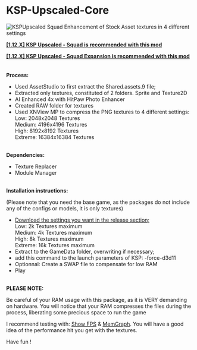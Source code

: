 # KSP-Upscaled-Core
<img src="https://i.postimg.cc/qqPGTRds/Compression-8k.png" alt="KSPUpscaled Squad" />
Enhancement of Stock Asset textures in 4 different settings
<br>



<b><a href="https://github.com/Lucke001/KSP-Upscaled-Squad">[1.12.X] KSP Upscaled - Squad is recommended with this mod</a></b>
<br>

<b><a href="https://github.com/Lucke001/KSP-Upscaled-Squad-Expansion">[1.12.X] KSP Upscaled - Squad Expansion is recommended with this mod</a></b>
<br><br><br>
<b>Process:</b><br>

- Used AssetStudio to first extract the Shared.assets.9 file;<br>
- Extracted only textures, constituted of 2 folders. Sprite and Texture2D<br>
- AI Enhanced 4x with HitPaw Photo Enhancer<br>
- Created RAW folder for textures<br>
- Used XNView MP to compress the PNG textures to 4 different settings:<br>
  Low: 2048x2048 Textures<br>
  Medium: 4196x4196 Textures<br>
  High: 8192x8192 Textures<br>
  Extreme: 16384x16384 Textures<br><br>

<b>Dependencies:</b><br>
- Texture Replacer
- Module Manager<br><br>

<b>Installation instructions:</b><br>

(Please note that you need the base game, as the packages do not include any of the configs or models, it is only textures)<br>

- <a href="https://github.com/Lucke001/KSP-Upscaled-Core/releases">Download the settings you want in the release section;</a><br>
  Low: 2k Textures maximum<br>
  Medium: 4k Textures maximum<br>
  High: 8k Textures maximum<br>
  Extreme: 16k Textures maximum<br>
- Extract to the GameData folder, overwriting if necessary;
- add this command to the launch parameters of KSP: -force-d3d11
- Optionnal: Create a SWAP file to compensate for low RAM
- Play<br><br>



<b>PLEASE NOTE:</b>

Be careful of your RAM usage with this package, as it is VERY demanding on hardware. You will notice that your RAM compresses the files during the process, liberating some precious space to run the game

I recommend testing with: <a href="https://github.com/linuxgurugamer/ShowFPS">Show FPS</a> & <a href="https://github.com/linuxgurugamer/MemGraph">MemGraph</a>. You will have a good idea of the performance hit you get with the textures.

Have fun !

